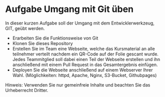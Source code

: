 # Aufgabe Umgang mit Git üben

In dieser kurzen Aufgabe soll der Umgang mit dem Entwicklerwerkzeug, GIT, geübt werden.

- Erarbeiten Sie die Funktionsweise von Git
- Klonen Sie dieses Repository
- Erstellen Sie im Team eine Webseite, welche das Kursmaterial an alle teilnehmer verteilt nachdem ein QR-Code auf der Folie gescant wurde.
  Jedes Teammitglied soll dabei einen Teil der Webseite erstellen und ihn anschließend mit einem Pull Request in das Gesamtergebnis einfügen.
- Deployen Sie die Webseite anschließend auf einem Webserver Ihrer Wahl. (Möglichkeiten: httpd, Apache, Nginx, S3-Bucket, Githubpages)

Hinweis: Verwenden Sie nur gemeinfreie Inhalte und beachten Sie das Urheberrecht Dritter.

